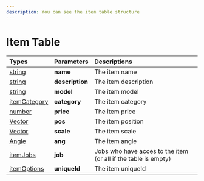 ```yaml
---
description: You can see the item table structure
---
```


# Item Table

| Types | Parameters | Descriptions |
| :--- | :--- | :--- |
| [string](https://www.lua.org/pil/2.4.html) | **name** | The item name |
| [string](https://www.lua.org/pil/2.4.html) | **description** | The item description |
| [string](https://www.lua.org/pil/2.4.html) | **model** | The item model |
| [itemCategory](item-categories.md) | **category** | The item category |
| [number](https://www.lua.org/pil/2.3.html) | **price** | The item price |
| [Vector](https://wiki.facepunch.com/gmod/Vector) | **pos** | The item position |
| [Vector](https://wiki.facepunch.com/gmod/Vector) | **scale** | The item scale |
| [Angle](https://wiki.facepunch.com/gmod/Angle) | **ang** | The item angle |
| [itemJobs](item-jobs.md) | **job** | Jobs who have acces to the item \(or all if the table is empty\) |
| [itemOptions](item-options.md) | **uniqueId** | The item uniqueId |

